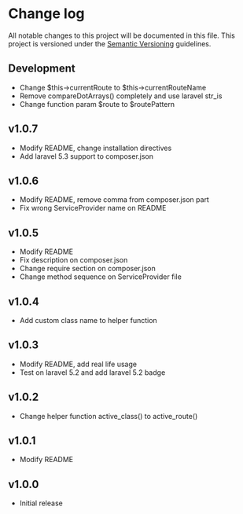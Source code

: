 # Change log

All notable changes to this project will be documented in this file. This project is versioned under the [Semantic Versioning](http://semver.org/) guidelines.

## Development

- Change $this->currentRoute to $this->currentRouteName
- Remove compareDotArrays() completely and use laravel str_is
- Change function param $route to $routePattern

## v1.0.7

- Modify README, change installation directives
- Add laravel 5.3 support to composer.json

## v1.0.6

- Modify README, remove comma from composer.json part
- Fix wrong ServiceProvider name on README

## v1.0.5

- Modify README
- Fix description on composer.json
- Change require section on composer.json
- Change method sequence on ServiceProvider file

## v1.0.4

- Add custom class name to helper function

## v1.0.3

- Modify README, add real life usage
- Test on laravel 5.2 and add laravel 5.2 badge

## v1.0.2

- Change helper function active_class() to active_route()

## v1.0.1

- Modify README

## v1.0.0

- Initial release
